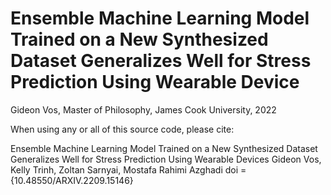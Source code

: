 # Ensemble Machine Learning Model Trained on a New Synthesized Dataset Generalizes Well for Stress Prediction Using Wearable Device
Gideon Vos, Master of Philosophy, James Cook University, 2022

When using any or all of this source code, please cite:

Ensemble Machine Learning Model Trained on a New Synthesized Dataset Generalizes Well for Stress Prediction Using Wearable Devices
Gideon Vos, Kelly Trinh, Zoltan Sarnyai, Mostafa Rahimi Azghadi
doi = {10.48550/ARXIV.2209.15146}
